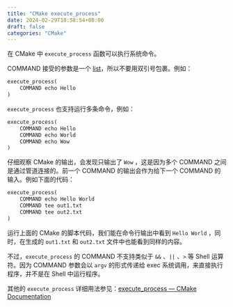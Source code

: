```yaml
---
title: "CMake execute_process"
date: 2024-02-29T18:58:54+08:00
draft: false
categories: "CMake"
---
```


在 CMake 中 `execute_process` 函数可以执行系统命令。

COMMAND 接受的参数是一个 [list](https://cmake.org/cmake/help/latest/manual/cmake-language.7.html#lists)，所以不要用双引号包裹。例如：

```diff
execute_process(
	COMMAND echo Hello
)
```

`execute_process` 也支持运行多条命令，例如：

```diff
execute_process(
	COMMAND echo Hello
	COMMAND echo World
	COMMAND echo Wow
)
```

仔细观察 CMake 的输出，会发现只输出了 `Wow` ，这是因为多个 COMMAND 之间是通过管道连接的。前一个 COMMAND 的输出会作为给下一个 COMMAND 的输入。例如下面的代码：

```diff
execute_process(
	COMMAND echo Hello World
	COMMAND tee out1.txt
	COMMAND tee out2.txt
)
```

运行上面的 CMake 的脚本代码，我们能在命令行输出中看到 `Hello World` ，同时，在生成的 `out1.txt` 和 `out2.txt` 文件中也能看到同样的内容。

不过，`execute_process` 的 COMMAND 不支持类似于 `&&` 、`||` 、`>` 等 Shell 运算符。因为 COMMAND 参数会以 `argv` 的形式传递给 exec 系统调用，来直接执行程序，并不是在 Shell 中运行程序。

其他的 `execute_process` 详细用法参见：[execute_process — CMake Documentation](https://cmake.org/cmake/help/latest/command/execute_process.html)